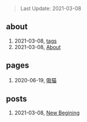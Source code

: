 > Last Update: 2021-03-08

## about
1. 2021-03-08, [tags](about/tags.md)
1. 2021-03-08, [About](about/me.md)
## pages
1. 2020-06-19, [吸猫](pages/吸猫.md)
## posts
1. 2021-03-08, [New Begining](posts/bookmarks.md)